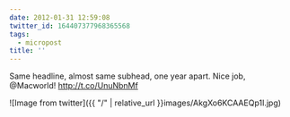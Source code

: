```yaml
---
date: 2012-01-31 12:59:08
twitter_id: 164407377968365568
tags:
  - micropost
title: ''
---
```


Same headline, almost same subhead, one year apart. Nice job, @Macworld! http://t.co/UnuNbnMf

![Image from twitter]({{ "/" | relative_url  }}images/AkgXo6KCAAEQp1I.jpg)
